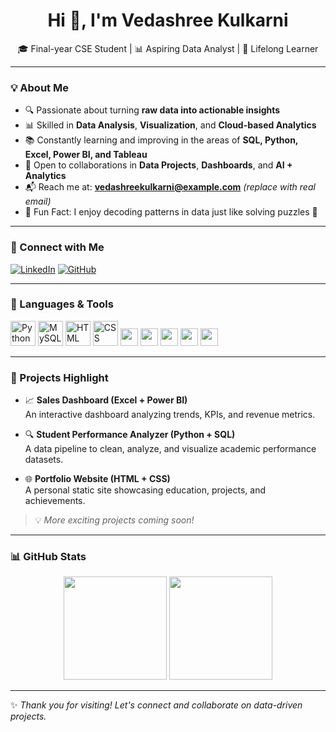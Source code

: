 <h1 align="center">Hi 👋, I'm Vedashree Kulkarni</h1>

<p align="center">
🎓 Final-year CSE Student | 📊 Aspiring Data Analyst | 🌟 Lifelong Learner  
</p>

---

### 💡 About Me

- 🔍 Passionate about turning **raw data into actionable insights**
- 📊 Skilled in **Data Analysis**, **Visualization**, and **Cloud-based Analytics**
- 📚 Constantly learning and improving in the areas of **SQL, Python, Excel, Power BI, and Tableau**
- 💬 Open to collaborations in **Data Projects**, **Dashboards**, and **AI + Analytics**
- 📬 Reach me at: **vedashreekulkarni@example.com** *(replace with real email)*  
- 🧠 Fun Fact: I enjoy decoding patterns in data just like solving puzzles 🧩

---

### 🔗 Connect with Me

[![LinkedIn](https://img.shields.io/badge/LinkedIn-blue?style=for-the-badge&logo=linkedin&logoColor=white)](https://www.linkedin.com/in/vedashree-kulkarni-41465627b/)
[![GitHub](https://img.shields.io/badge/GitHub-181717?style=for-the-badge&logo=github&logoColor=white)](https://github.com/Vedu8767)

---

### 🧰 Languages & Tools

<p align="left">
  <img src="https://cdn.jsdelivr.net/gh/devicons/devicon/icons/python/python-original.svg" height="40" alt="Python"/>
  <img src="https://cdn.jsdelivr.net/gh/devicons/devicon/icons/mysql/mysql-original.svg" height="40" alt="MySQL"/>
  <img src="https://cdn.jsdelivr.net/gh/devicons/devicon/icons/html5/html5-original.svg" height="40" alt="HTML"/>
  <img src="https://cdn.jsdelivr.net/gh/devicons/devicon/icons/css3/css3-original.svg" height="40" alt="CSS"/>
  <img src="https://img.shields.io/badge/Excel-217346?style=flat&logo=microsoft-excel&logoColor=white" height="28" />
  <img src="https://img.shields.io/badge/Power%20BI-F2C811?style=flat&logo=powerbi&logoColor=black" height="28" />
  <img src="https://img.shields.io/badge/Tableau-E97627?style=flat&logo=tableau&logoColor=white" height="28" />
  <img src="https://img.shields.io/badge/Git-F05032?style=flat&logo=git&logoColor=white" height="28" />
  <img src="https://img.shields.io/badge/AWS-232F3E?style=flat&logo=amazonaws&logoColor=white" height="28" />
</p>

---

### 🚀 Projects Highlight

- 📈 **Sales Dashboard (Excel + Power BI)**  
  An interactive dashboard analyzing trends, KPIs, and revenue metrics.

- 🔍 **Student Performance Analyzer (Python + SQL)**  
  A data pipeline to clean, analyze, and visualize academic performance datasets.

- 🌐 **Portfolio Website (HTML + CSS)**  
  A personal static site showcasing education, projects, and achievements.

> 💡 *More exciting projects coming soon!*

---

### 📊 GitHub Stats

<p align="center">
  <img src="https://github-readme-stats.vercel.app/api?username=Vedu8767&show_icons=true&theme=gruvbox" height="165" />
  <img src="https://github-readme-streak-stats.herokuapp.com?user=Vedu8767&theme=gruvbox&hide_border=false" height="165"/>
</p>

---

✨ *Thank you for visiting! Let's connect and collaborate on data-driven projects.*
